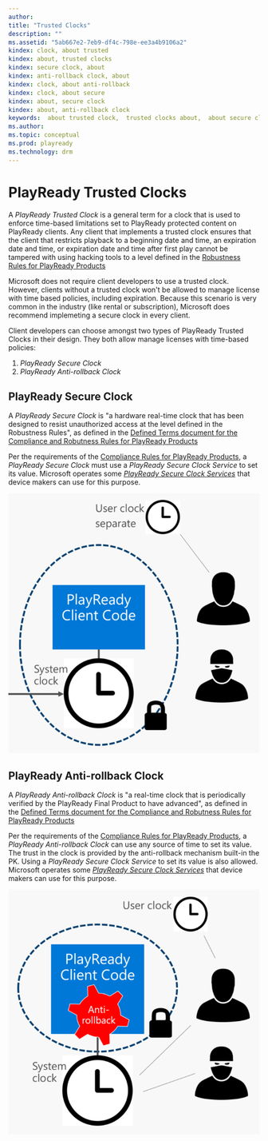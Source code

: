 ```yaml
---
author:
title: "Trusted Clocks"
description: ""
ms.assetid: "5ab667e2-7eb9-df4c-798e-ee3a4b9106a2"
kindex: clock, about trusted
kindex: about, trusted clocks
kindex: secure clock, about
kindex: anti-rollback clock, about
kindex: clock, about anti-rollback
kindex: clock, about secure
kindex: about, secure clock
kindex: about, anti-rollback clock
keywords:  about trusted clock,  trusted clocks about,  about secure clock,  about anti-rollback clock,  about anti-rollback clock,  about secure clock,  secure clock about,  anti-rollback clock about
ms.author:
ms.topic: conceptual
ms.prod: playready
ms.technology: drm
---
```



# PlayReady Trusted Clocks


A *PlayReady Trusted Clock* is a general term for a clock that is used to enforce time-based limitations set to PlayReady protected content on PlayReady clients. Any client that implements a trusted clock ensures that the client that restricts playback to a beginning date and time, an expiration date and time, or expiration date and time after first play cannot be tampered with using hacking tools to a level defined in the [Robustness Rules for PlayReady Products](https://www.microsoft.com/playready/licensing/compliance/)

Microsoft does not require client developers to use a trusted clock. However, clients without a trusted clock won't be allowed to manage license with time based policies, including expiration. Because this scenario is very common in the industry (like rental or subscription), Microsoft does recommend implemeting a secure clock in every client.

Client developers can choose amongst two types of PlayReady Trusted Clocks in their design. They both allow manage licenses with time-based policies:
1. *PlayReady Secure Clock*
2. *PlayReady Anti-rollback Clock*


## PlayReady Secure Clock
A *PlayReady Secure Clock* is "a hardware real-time clock that has been designed to resist unauthorized access at the level defined in the Robustness Rules", as defined in the [Defined Terms document for the Compliance and Robutness Rules for PlayReady Products](https://www.microsoft.com/playready/licensing/compliance/) 

Per the requirements of the [Compliance Rules for PlayReady Products](https://www.microsoft.com/playready/licensing/compliance/), a *PlayReady Secure Clock* must use a *PlayReady Secure Clock Service* to set its value. Microsoft operates some [*PlayReady Secure Clock Services*](secureclockservices.md) that device makers can use for this purpose.

![PlayReady Secure Clock](../images/secure_clock.png)


## PlayReady Anti-rollback Clock
A *PlayReady Anti-rollback Clock* is "a real-time clock that is periodically verified by the PlayReady Final Product to have advanced", as defined in the [Defined Terms document for the Compliance and Robutness Rules for PlayReady Products](https://www.microsoft.com/playready/licensing/compliance/) 

Per the requirements of the [Compliance Rules for PlayReady Products](https://www.microsoft.com/playready/licensing/compliance/), a *PlayReady Anti-rollback Clock* can use any source of time to set its value. The trust in the clock is provided by the anti-rollback mechanism built-in the PK. Using a *PlayReady Secure Clock Service* to set its value is also allowed. Microsoft operates some [*PlayReady Secure Clock Services*](secureclockservices.md) that device makers can use for this purpose.

![PlayReady Anti-rollback Clock](../images/anti_rollback_clock.png)
